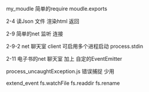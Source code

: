 my_moudle
    简单的require moudle.exports

2-4
    读Json 文件 渲染html 返回

2-9  简单的net 监听 连接

2-9-2 net 聊天室 client 可启用多个进程启动   process.stdin

2-11 电子书的net 聊天室 加上 自定的EventEmitter

process_uncaughtException.js
    错误捕捉 少用

extend_event
    fs.watchFile    fs.readdir    fs.rename
